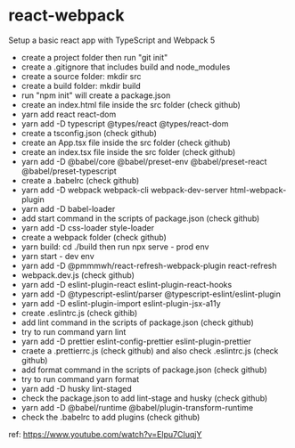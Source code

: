 # react-webpack

Setup a basic react app with TypeScript and Webpack 5
- create a project folder then run "git init"
- create a .gitignore that includes build and node_modules
- create a source folder: mkdir src
- create a build folder: mkdir build
- run "npm init" will create a package.json
- create an index.html file inside the src folder (check github)
- yarn add react react-dom
- yarn add -D typescript @types/react @types/react-dom
- create a tsconfig.json (check github)
- create an App.tsx file inside the src folder (check github)
- create an index.tsx file inside the src folder (check github)
- yarn add -D @babel/core @babel/preset-env @babel/preset-react @babel/preset-typescript
- create a .babelrc (check github)
- yarn add -D webpack webpack-cli webpack-dev-server html-webpack-plugin 
- yarn add -D babel-loader
- add start command in the scripts of package.json (check github)
- yarn add -D css-loader style-loader
- create a webpack folder (check github)
- yarn build: cd ./build then run npx serve - prod env
- yarn start - dev env
- yarn add -D @pmmmwh/react-refresh-webpack-plugin react-refresh
- webpack.dev.js (check github)
- yarn add -D eslint-plugin-react eslint-plugin-react-hooks
- yarn add -D @typescript-eslint/parser @typescript-eslint/eslint-plugin
- yarn add -D eslint-plugin-import eslint-plugin-jsx-a11y
- create .eslintrc.js (check githib)
- add lint command in the scripts of package.json (check github)
- try to run command yarn lint
- yarn add -D prettier eslint-config-prettier eslint-plugin-prettier
- craete a .prettierrc.js (check github) and also check .eslintrc.js (check github)
- add format command in the scripts of package.json (check github)
- try to run command yarn format
- yarn add -D husky lint-staged
- check the package.json to add lint-stage and husky (check github)
- yarn add -D @babel/runtime @babel/plugin-transform-runtime
- check the .babelrc to add plugins (check github)
  
ref: https://www.youtube.com/watch?v=Elpu7CIuqjY
